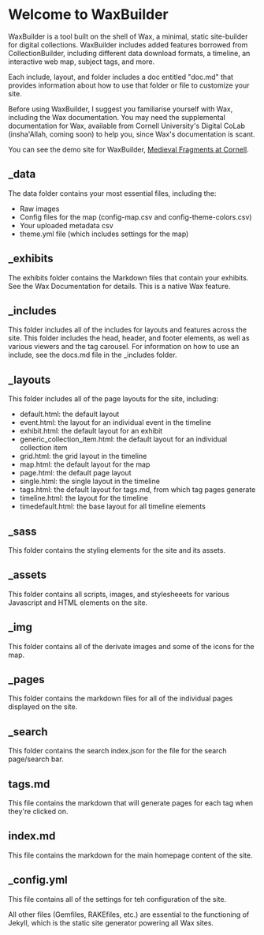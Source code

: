 # Welcome to WaxBuilder
WaxBuilder is a tool built on the shell of Wax, a minimal, static site-builder for digital collections. WaxBuilder includes added features borrowed from CollectionBuilder, including different data download formats, a timeline, an interactive web map, subject tags, and more.

Each include, layout, and folder includes a doc entitled "doc.md" that provides information about how to use that folder or file to customize your site.

Before using WaxBuilder, I suggest you familiarise yourself with Wax, including the Wax documentation. You may need the supplemental documentation for Wax, available from Cornell University's Digital CoLab (insha'Allah, coming soon) to help you, since Wax's documentation is scant.

You can see the demo site for WaxBuilder, [Medieval Fragments at Cornell](https://kam535.github.io/medieval-fragments/).
<script>
<img src="https://kam535.github.io/waxbuilder/img/medievalfragments.png" alt="screenshot of the demo site homepage, Medieval Fragments at Cornell">
</script>

## _data
The data folder contains your most essential files, including the:
  - Raw images
  - Config files for the map (config-map.csv and config-theme-colors.csv)
  - Your uploaded metadata csv
  - theme.yml file (which includes settings for the map)

## _exhibits
The exhibits folder contains the Markdown files that contain your exhibits. See the Wax Documentation for details. This is a native Wax feature.

## _includes
This folder includes all of the includes for layouts and features across the site. This folder includes the head, header, and footer elements, as well as various viewers and the tag carousel. For information on how to use an include, see the docs.md file in the _includes folder.

## _layouts
This folder includes all of the page layouts for the site, including:
  - default.html: the default layout
  - event.html: the layout for an individual event in the timeline
  - exhibit.html: the default layout for an exhibit
  - generic_collection_item.html: the default layout for an individual collection item
  - grid.html: the grid layout in the timeline
  - map.html: the default layout for the map
  - page.html: the default page layout
  - single.html: the single layout in the timeline
  - tags.html: the default layout for tags.md, from which tag pages generate
  - timeline.html: the layout for the timeline
  - timedefault.html: the base layout for all timeline elements
    
## _sass
This folder contains the styling elements for the site and its assets.

## _assets
This folder contains all scripts, images, and stylesheeets for various Javascript and HTML elements on the site.

## _img
This folder contains all of the derivate images and some of the icons for the map.

## _pages
This folder contains the markdown files for all of the individual pages displayed on the site.

## _search
This folder contains the search index.json for the file for the search page/search bar.

## tags.md
This file contains the markdown that will generate pages for each tag when they're clicked on.

## index.md
This file contains the markdown for the main homepage content of the site.

## _config.yml
This file contains all of the settings for teh configuration of the site.

All other files (Gemfiles, RAKEfiles, etc.) are essential to the functioning of Jekyll, which is the static site generator powering all Wax sites. 


